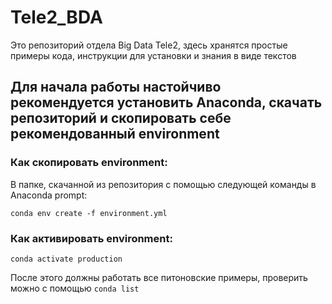 # Tele2_BDA

Это репозиторий отдела Big Data Tele2, здесь хранятся простые примеры кода, инструкции для установки и знания в виде текстов

## Для начала работы настойчиво рекомендуется установить Anaconda, скачать репозиторий и скопировать себе рекомендованный environment 

### Как скопировать environment:

В папке, скачанной из репозитория с помощью следующей команды в Anaconda prompt:

`conda env create -f environment.yml`

### Как активировать environment:

`conda activate production`

После этого должны работать все питоновские примеры, проверить можно с помощью `conda list`